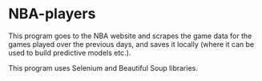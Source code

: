 # NBA-players

This program goes to the NBA website and scrapes the game data for the games played over the previous days, and saves it locally (where it can be used to build predictive models etc.).

This program uses Selenium and Beautiful Soup libraries.
